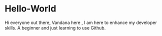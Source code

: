 # Hello-World
Hi everyone out there,
Vandana here , I am here to enhance my developer skills.
A beginner and just learning to use Github.

